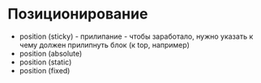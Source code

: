 # Позиционирование
- position (sticky) - прилипание - чтобы заработало, нужно указать к чему должен прилипнуть блок (к top, например)
- position (absolute)
- position (static)
- position (fixed)
